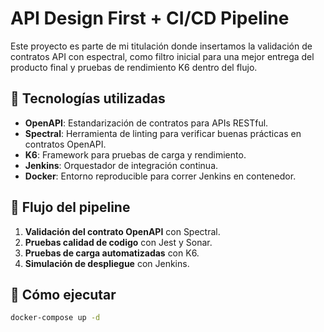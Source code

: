 # API Design First + CI/CD Pipeline

Este proyecto es parte de mi titulación donde insertamos la validación de contratos API con espectral, como filtro inicial para una mejor entrega del producto final y pruebas de rendimiento K6 dentro del flujo.

## 🔧 Tecnologías utilizadas

- **OpenAPI**: Estandarización de contratos para APIs RESTful.
- **Spectral**: Herramienta de linting para verificar buenas prácticas en contratos OpenAPI.
- **K6**: Framework para pruebas de carga y rendimiento.
- **Jenkins**: Orquestador de integración continua.
- **Docker**: Entorno reproducible para correr Jenkins en contenedor.

## 🚀 Flujo del pipeline

1. **Validación del contrato OpenAPI** con Spectral.
2. **Pruebas calidad de codigo** con Jest y Sonar.
3. **Pruebas de carga automatizadas** con K6.
4. **Simulación de despliegue** con Jenkins.

## 📘 Cómo ejecutar

```bash
docker-compose up -d

